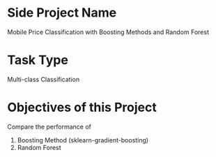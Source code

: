 # Side Project Name

Mobile Price Classification with Boosting Methods and Random Forest

# Task Type

Multi-class Classification

# Objectives of this Project

Compare the performance of 
1. Boosting Method (sklearn-gradient-boosting)
2. Random Forest
